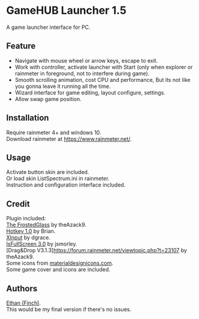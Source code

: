 # GameHUB Launcher 1.5 
A game launcher interface for PC.  

## Feature
* Navigate with mouse wheel or arrow keys, escape to exit.
* Work with controller, activate launcher with Start (only when explorer or rainmeter in foreground, not to interfere during game).
* Smooth scrolling animation, cost CPU and performance, But its not like you gonna leave it running all the time.
* Wizard interface for game editing, layout configure, settings.
* Allow swap game position.

## Installation
Require rainmeter 4+ and windows 10.  
Download rainmeter at https://www.rainmeter.net/.  

## Usage
Activate button skin are included.  
Or load skin ListSpectrum.ini in rainmeter.  
Instruction and configuration interface included.  

## Credit
Plugin included:  
[The FrostedGlass](https://forum.rainmeter.net/viewtopic.php?t=23106) by theAzack9.  
[Hotkey 1.0](https://forum.rainmeter.net/viewtopic.php?t=18849) by Brian.  
[XInput](https://forum.rainmeter.net/viewtopic.php?t=20108) by dgrace.  
[IsFullScreen 3.0](https://forum.rainmeter.net/viewtopic.php?t=28305) by jsmorley.  
[Drag&Drop V3.1.3]https://forum.rainmeter.net/viewtopic.php?t=23107 by theAzack9.  
Some icons from [materialdesignicons.com](materialdesignicons.com).  
Some game cover and icons are included.  

## Authors
[Ethan (Finch)](https://github.com/callmeEthan).  
This would be my final version if there's no issues.  
